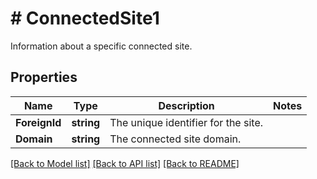 # # ConnectedSite1
Information about a specific connected site.

## Properties 


Name | Type | Description | Notes
------------ | ------------- | ------------- | -------------
**ForeignId**| **string** | The unique identifier for the site.  |
**Domain**| **string** | The connected site domain.  |


[[Back to Model list]](../../README.md#models) [[Back to API list]](../../README.md#endpoints) [[Back to README]](../../README.md)

